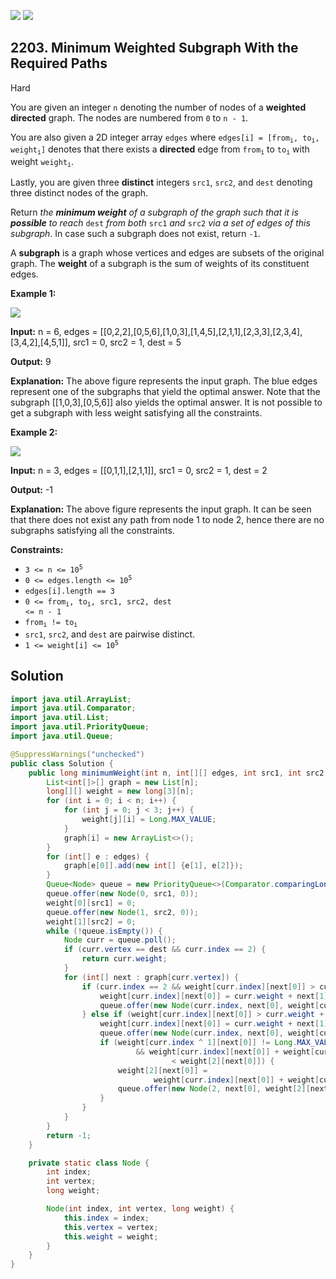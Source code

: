 [![](https://img.shields.io/github/stars/javadev/LeetCode-in-Java?label=Stars&style=flat-square)](https://github.com/javadev/LeetCode-in-Java)
[![](https://img.shields.io/github/forks/javadev/LeetCode-in-Java?label=Fork%20me%20on%20GitHub%20&style=flat-square)](https://github.com/javadev/LeetCode-in-Java/fork)

## 2203\. Minimum Weighted Subgraph With the Required Paths

Hard

You are given an integer `n` denoting the number of nodes of a **weighted directed** graph. The nodes are numbered from `0` to `n - 1`.

You are also given a 2D integer array `edges` where <code>edges[i] = [from<sub>i</sub>, to<sub>i</sub>, weight<sub>i</sub>]</code> denotes that there exists a **directed** edge from <code>from<sub>i</sub></code> to <code>to<sub>i</sub></code> with weight <code>weight<sub>i</sub></code>.

Lastly, you are given three **distinct** integers `src1`, `src2`, and `dest` denoting three distinct nodes of the graph.

Return _the **minimum weight** of a subgraph of the graph such that it is **possible** to reach_ `dest` _from both_ `src1` _and_ `src2` _via a set of edges of this subgraph_. In case such a subgraph does not exist, return `-1`.

A **subgraph** is a graph whose vertices and edges are subsets of the original graph. The **weight** of a subgraph is the sum of weights of its constituent edges.

**Example 1:**

![](https://assets.leetcode.com/uploads/2022/02/17/example1drawio.png)

**Input:** n = 6, edges = \[\[0,2,2],[0,5,6],[1,0,3],[1,4,5],[2,1,1],[2,3,3],[2,3,4],[3,4,2],[4,5,1]], src1 = 0, src2 = 1, dest = 5

**Output:** 9

**Explanation:** The above figure represents the input graph. The blue edges represent one of the subgraphs that yield the optimal answer. Note that the subgraph [[1,0,3],[0,5,6]] also yields the optimal answer. It is not possible to get a subgraph with less weight satisfying all the constraints.

**Example 2:**

![](https://assets.leetcode.com/uploads/2022/02/17/example2-1drawio.png)

**Input:** n = 3, edges = \[\[0,1,1],[2,1,1]], src1 = 0, src2 = 1, dest = 2

**Output:** -1

**Explanation:** The above figure represents the input graph. It can be seen that there does not exist any path from node 1 to node 2, hence there are no subgraphs satisfying all the constraints.

**Constraints:**

*   <code>3 <= n <= 10<sup>5</sup></code>
*   <code>0 <= edges.length <= 10<sup>5</sup></code>
*   `edges[i].length == 3`
*   <code>0 <= from<sub>i</sub>, to<sub>i</sub>, src1, src2, dest <= n - 1</code>
*   <code>from<sub>i</sub> != to<sub>i</sub></code>
*   `src1`, `src2`, and `dest` are pairwise distinct.
*   <code>1 <= weight[i] <= 10<sup>5</sup></code>

## Solution

```java
import java.util.ArrayList;
import java.util.Comparator;
import java.util.List;
import java.util.PriorityQueue;
import java.util.Queue;

@SuppressWarnings("unchecked")
public class Solution {
    public long minimumWeight(int n, int[][] edges, int src1, int src2, int dest) {
        List<int[]>[] graph = new List[n];
        long[][] weight = new long[3][n];
        for (int i = 0; i < n; i++) {
            for (int j = 0; j < 3; j++) {
                weight[j][i] = Long.MAX_VALUE;
            }
            graph[i] = new ArrayList<>();
        }
        for (int[] e : edges) {
            graph[e[0]].add(new int[] {e[1], e[2]});
        }
        Queue<Node> queue = new PriorityQueue<>(Comparator.comparingLong(node -> node.weight));
        queue.offer(new Node(0, src1, 0));
        weight[0][src1] = 0;
        queue.offer(new Node(1, src2, 0));
        weight[1][src2] = 0;
        while (!queue.isEmpty()) {
            Node curr = queue.poll();
            if (curr.vertex == dest && curr.index == 2) {
                return curr.weight;
            }
            for (int[] next : graph[curr.vertex]) {
                if (curr.index == 2 && weight[curr.index][next[0]] > curr.weight + next[1]) {
                    weight[curr.index][next[0]] = curr.weight + next[1];
                    queue.offer(new Node(curr.index, next[0], weight[curr.index][next[0]]));
                } else if (weight[curr.index][next[0]] > curr.weight + next[1]) {
                    weight[curr.index][next[0]] = curr.weight + next[1];
                    queue.offer(new Node(curr.index, next[0], weight[curr.index][next[0]]));
                    if (weight[curr.index ^ 1][next[0]] != Long.MAX_VALUE
                            && weight[curr.index][next[0]] + weight[curr.index ^ 1][next[0]]
                                    < weight[2][next[0]]) {
                        weight[2][next[0]] =
                                weight[curr.index][next[0]] + weight[curr.index ^ 1][next[0]];
                        queue.offer(new Node(2, next[0], weight[2][next[0]]));
                    }
                }
            }
        }
        return -1;
    }

    private static class Node {
        int index;
        int vertex;
        long weight;

        Node(int index, int vertex, long weight) {
            this.index = index;
            this.vertex = vertex;
            this.weight = weight;
        }
    }
}
```